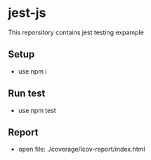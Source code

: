 # jest-js
This reporsitory contains jest testing expample

## Setup

 - use npm i

## Run test

 - use npm test

## Report
  
- open file:  ./coverage/lcov-report/index.html

